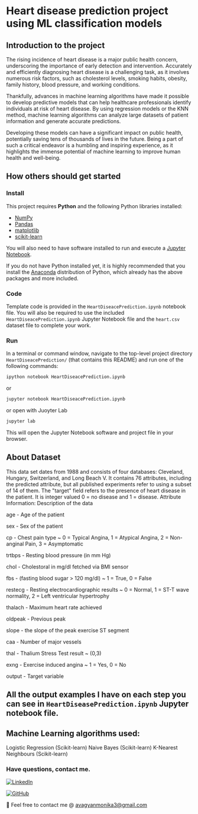 # Heart disease prediction project using ML classification models
## Introduction to the project 
The rising incidence of heart disease is a major public health concern, underscoring the importance of early detection and intervention. Accurately and efficiently diagnosing heart disease is a challenging task, as it involves numerous risk factors, such as cholesterol levels, smoking habits, obesity, family history, blood pressure, and working conditions.

Thankfully, advances in machine learning algorithms have made it possible to develop predictive models that can help healthcare professionals identify individuals at risk of heart disease. By using regression models or the KNN method, machine learning algorithms can analyze large datasets of patient information and generate accurate predictions.

Developing these models can have a significant impact on public health, potentially saving tens of thousands of lives in the future. Being a part of such a critical endeavor is a humbling and inspiring experience, as it highlights the immense potential of machine learning to improve human health and well-being.
## How others should get started 
### Install

This project requires **Python** and the following Python libraries installed:

- [NumPy](http://www.numpy.org/)
- [Pandas](http://pandas.pydata.org/)
- [matplotlib](http://matplotlib.org/)
- [scikit-learn](http://scikit-learn.org/stable/)

You will also need to have software installed to run and execute a [Jupyter Notebook](http://jupyter.org/install.html).

If you do not have Python installed yet, it is highly recommended that you install the [Anaconda](https://www.anaconda.com/download/) distribution of Python, which already has the above packages and more included. 

### Code

Template code is provided in the `HeartDiseacePrediction.ipynb` notebook file. You will also be required to use the included `HeartDiseacePrediction.ipynb` 
Jupyter Notebook  file and the `heart.csv` dataset file to complete your work.

### Run

In a terminal or command window, navigate to the top-level project directory `HeartDiseacePrediction/` (that contains this README) and run one of the following commands:
```bash
ipython notebook HeartDiseacePrediction.ipynb
```  
or
```bash
jupyter notebook HeartDiseacePrediction.ipynb
```
or open with Juoyter Lab
```bash
jupyter lab
```

This will open the Jupyter Notebook software and project file in your browser.

## About Dataset
This data set dates from 1988 and consists of four databases: Cleveland, Hungary, Switzerland, and Long Beach V. It contains 76 attributes, including the predicted attribute, but all published experiments refer to using a subset of 14 of them. The "target" field refers to the presence of heart disease in the patient. It is integer valued 0 = no disease and 1 = disease.
Attribute Information:
Description of the data

age - Age of the patient

sex - Sex of the patient

cp - Chest pain type ~ 0 = Typical Angina, 1 = Atypical Angina, 2 = Non-anginal Pain, 3 = Asymptomatic

trtbps - Resting blood pressure (in mm Hg)

chol - Cholestoral in mg/dl fetched via BMI sensor

fbs - (fasting blood sugar > 120 mg/dl) ~ 1 = True, 0 = False

restecg - Resting electrocardiographic results ~ 0 = Normal, 1 = ST-T wave normality, 2 = Left ventricular hypertrophy

thalach - Maximum heart rate achieved

oldpeak - Previous peak

slope - the slope of the peak exercise ST segment

caa - Number of major vessels

thal - Thalium Stress Test result ~ (0,3)

exng - Exercise induced angina ~ 1 = Yes, 0 = No

output - Target variable

## All the output examples I have on each step you can see in  `HeartDiseasePrediction.ipynb` Jupyter notebook file.
## Machine Learning algorithms used:

Logistic Regression (Scikit-learn)
Naive Bayes (Scikit-learn)
K-Nearest Neighbours (Scikit-learn)

### Have questions, contact me.
[![LinkedIn](https://img.shields.io/static/v1.svg?label=connect&message=@monica-avagyan&color=success&logo=linkedin&style=flat&logoColor=white&colorA=blue)](https://www.linkedin.com/in/monica-avagyan/)


[![GitHub](https://img.shields.io/static/v1.svg?label=connect&message=@monicaavagyan&color=success&logo=github&style=flat&logoColor=white&colorA=blue)](https://github.com/monicaavagyan)

:email: Feel free to contact me @ [avagyanmonika3@gmail.com](https://mail.google.com/mail/)
